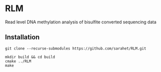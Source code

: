 # RLM
Read level DNA methylation analysis of bisulfite converted sequencing data

## Installation

```
git clone --recurse-submodules https://github.com/sarahet/RLM.git

mkdir build && cd build
cmake ../RLM
make
```
